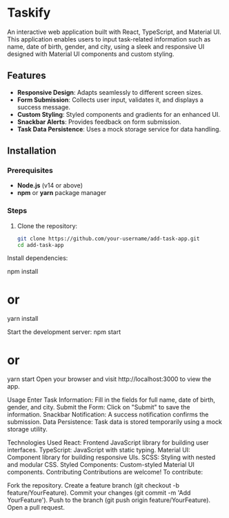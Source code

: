 # Taskify

An interactive web application built with React, TypeScript, and Material UI. This application enables users to input task-related information such as name, date of birth, gender, and city, using a sleek and responsive UI designed with Material UI components and custom styling.

## Features

- **Responsive Design**: Adapts seamlessly to different screen sizes.
- **Form Submission**: Collects user input, validates it, and displays a success message.
- **Custom Styling**: Styled components and gradients for an enhanced UI.
- **Snackbar Alerts**: Provides feedback on form submission.
- **Task Data Persistence**: Uses a mock storage service for data handling.

## Installation

### Prerequisites

- **Node.js** (v14 or above)
- **npm** or **yarn** package manager

### Steps

1. Clone the repository:
   ```bash
   git clone https://github.com/your-username/add-task-app.git
   cd add-task-app

Install dependencies:

npm install
# or
yarn install


Start the development server:
npm start
# or
yarn start
Open your browser and visit http://localhost:3000 to view the app.

Usage
Enter Task Information: Fill in the fields for full name, date of birth, gender, and city.
Submit the Form: Click on "Submit" to save the information.
Snackbar Notification: A success notification confirms the submission.
Data Persistence: Task data is stored temporarily using a mock storage utility.

Technologies Used
React: Frontend JavaScript library for building user interfaces.
TypeScript: JavaScript with static typing.
Material UI: Component library for building responsive UIs.
SCSS: Styling with nested and modular CSS.
Styled Components: Custom-styled Material UI components.
Contributing
Contributions are welcome! To contribute:

Fork the repository.
Create a feature branch (git checkout -b feature/YourFeature).
Commit your changes (git commit -m 'Add YourFeature').
Push to the branch (git push origin feature/YourFeature).
Open a pull request.
